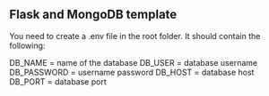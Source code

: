 ## Flask and MongoDB template
You need to create a .env file in the root folder.
It should contain the following:

DB_NAME = name of the database
DB_USER = database username
DB_PASSWORD = username password
DB_HOST = database host
DB_PORT = database port
